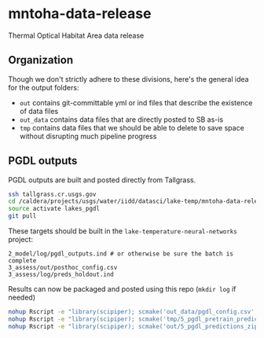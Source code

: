 # mntoha-data-release
Thermal Optical Habitat Area data release

## Organization

Though we don't strictly adhere to these divisions, here's the general idea for the output folders:

* `out` contains git-committable yml or ind files that describe the existence of data files
* `out_data` contains data files that are directly posted to SB as-is
* `tmp` contains data files that we should be able to delete to save space without disrupting much pipeline progress

## PGDL outputs

PGDL outputs are built and posted directly from Tallgrass.

```sh
ssh tallgrass.cr.usgs.gov
cd /caldera/projects/usgs/water/iidd/datasci/lake-temp/mntoha-data-release
source activate lakes_pgdl
git pull
```

These targets should be built in the `lake-temperature-neural-networks` project:
```
2_model/log/pgdl_outputs.ind # or otherwise be sure the batch is complete
3_assess/out/posthoc_config.csv
3_assess/log/preds_holdout.ind
```
Results can now be packaged and posted using this repo (`mkdir log` if needed)
```sh
nohup Rscript -e "library(scipiper); scmake('out_data/pgdl_config.csv', force=TRUE)" > log/pgdl_config.out 2>&1 &
nohup Rscript -e "library(scipiper); scmake('tmp/5_pgdl_pretrain_predictions_zips.yml', force=TRUE)" > log/5_pgdl_pretrain_predictions_zips.out 2>&1 &
nohup Rscript -e "library(scipiper); scmake('out/5_pgdl_predictions_zips.yml', force=TRUE)" > log/5_pgdl_predictions_zips.out 2>&1 &

```
